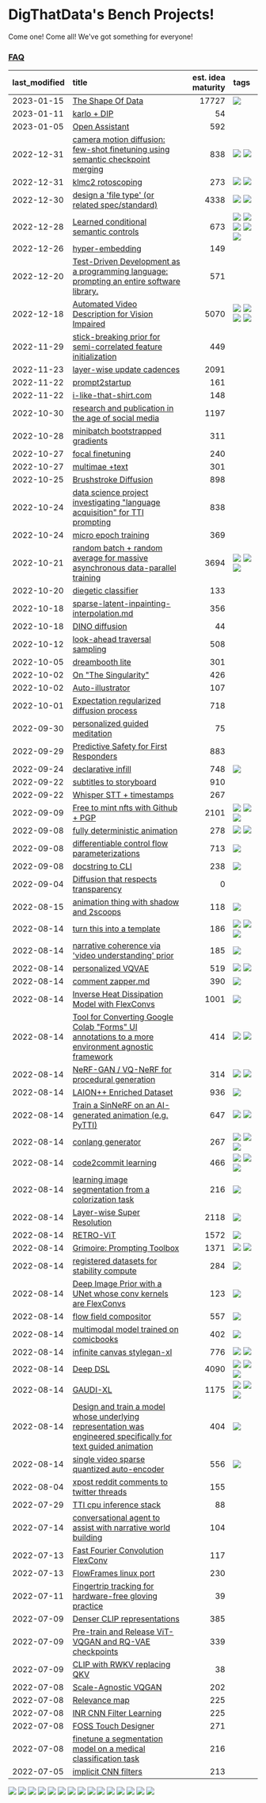 # DigThatData's Bench Projects!

Come one! Come all! We've got something for everyone!

### [FAQ](https://github.com/dmarx/bench-warmers/blob/main/FAQ.md)

|last_modified|title|est. idea maturity|tags
|:---|:---|---:|:---|
|2023-01-15|[The Shape Of Data](the_shape_of_data.md)|17727|![](https://img.shields.io/badge/tag-publication-473080)|
|2023-01-11|[karlo + DIP](karlo-dip.md)|54||
|2023-01-05|[Open Assistant](open-assistant.md)|592||
|2022-12-31|[camera motion diffusion: few-shot finetuning using semantic checkpoint merging](residual_checkpoint_finetune_for_motion_transfer.md)|838|![](https://img.shields.io/badge/tag-animation-7ca620) ![](https://img.shields.io/badge/tag-experimental-25a9f1)|
|2022-12-31|[klmc2 rotoscoping](klmc2_rotoscoping.md)|273|![](https://img.shields.io/badge/tag-animation-7ca620) ![](https://img.shields.io/badge/tag-tooling-72fcc)|
|2022-12-30|[design a 'file type' (or related spec/standard)](filetype-for-ai-art-and-animation.md)|4338|![](https://img.shields.io/badge/tag-animation-7ca620) ![](https://img.shields.io/badge/tag-tooling-72fcc)|
|2022-12-28|[Learned conditional semantic controls](learned-conditional-semantic-controls.md)|673|![](https://img.shields.io/badge/tag-animation-7ca620) ![](https://img.shields.io/badge/tag-colab-a168f4) ![](https://img.shields.io/badge/tag-experimental-25a9f1) ![](https://img.shields.io/badge/tag-prompting-33b5de) ![](https://img.shields.io/badge/tag-tooling-72fcc)|
|2022-12-26|[hyper-embedding](hyperembedding.md)|149||
|2022-12-20|[Test-Driven Development as a programming language: prompting an entire software library.](tdd_is_2_op.md)|571||
|2022-12-18|[Automated Video Description for Vision Impaired](automated-video-description.md)|5070|![](https://img.shields.io/badge/tag-accessibility-e2851f) ![](https://img.shields.io/badge/tag-dataset-0fcaa) ![](https://img.shields.io/badge/tag-foundation-84f8cf) ![](https://img.shields.io/badge/tag-publicgood-61717a)|
|2022-11-29|[stick-breaking prior for semi-correlated feature initialization](stickbreaking-init.md)|449||
|2022-11-23|[layer-wise update cadences](layer-wise-update-cadences.md)|2091||
|2022-11-22|[prompt2startup](prompt2startup.md)|161||
|2022-11-22|[i-like-that-shirt.com](ilikethatshirt.com.md)|148||
|2022-10-30|[research and publication in the age of social media](research-and-social.md)|1197||
|2022-10-28|[minibatch bootstrapped gradients](minibatch-bootstrapped-gradients.md)|311||
|2022-10-27|[focal finetuning](focal_finetuning.md)|240||
|2022-10-27|[multimae +text](multimae_w_text.md)|301||
|2022-10-25|[Brushstroke Diffusion](brushstroke-diffusion.md)|898||
|2022-10-24|[data science project investigating "language acquisition" for TTI prompting](tti_language_aqcuisition.md)|838||
|2022-10-24|[micro epoch training](micro-epoch.md)|369||
|2022-10-21|[random batch + random average for massive asynchronous data-parallel training](async-evolutionary-ddp.md)|3694|![](https://img.shields.io/badge/tag-experimental-25a9f1) ![](https://img.shields.io/badge/tag-foundation-84f8cf) ![](https://img.shields.io/badge/tag-tooling-72fcc)|
|2022-10-20|[diegetic classifier](diegetic-classifier.md)|133||
|2022-10-18|[sparse-latent-inpainting-interpolation.md](sparse-latent-inpainting-interpolation.md)|356||
|2022-10-18|[DINO diffusion](DINO-diffusion.md)|44||
|2022-10-12|[look-ahead traversal sampling](look-ahead-traversal-sampling.md)|508||
|2022-10-05|[dreambooth lite](dreambooth-lite.md)|301||
|2022-10-02|[On "The Singularity"](alternative-perspective-on-the-singularity.md)|426||
|2022-10-02|[Auto-illustrator](auto-illustrator.md)|107||
|2022-10-01|[Expectation regularized diffusion process](expectation-regularized-diffusion.md)|718||
|2022-09-30|[personalized guided meditation](personalized-guided-meditation.md)|75||
|2022-09-29|[Predictive Safety for First Responders](safety-officer.md)|883||
|2022-09-24|[declarative infill](declarative-infill.md)|748|![](https://img.shields.io/badge/tag-experimental-25a9f1)|
|2022-09-22|[subtitles to storyboard](subtitles-to-storyboard.md)|910||
|2022-09-22|[Whisper STT + timestamps](whisper-stt-plus-timestamps.md)|267||
|2022-09-09|[Free to mint nfts with Github + PGP](free-to-mint-nfts_git_plus_pgp.md)|2101|![](https://img.shields.io/badge/tag-publicgood-61717a) ![](https://img.shields.io/badge/tag-tooling-72fcc) ![](https://img.shields.io/badge/tag-wip-48e52e)|
|2022-09-08|[fully deterministic animation](fully-deterministic-animation.md)|278|![](https://img.shields.io/badge/tag-animation-7ca620) ![](https://img.shields.io/badge/tag-experimental-25a9f1)|
|2022-09-08|[differentiable control flow parameterizations](differentiable-control-flow-parameterizations.md)|713|![](https://img.shields.io/badge/tag-experimental-25a9f1)|
|2022-09-08|[docstring to CLI](docstring-to-cli.md)|238|![](https://img.shields.io/badge/tag-tooling-72fcc)|
|2022-09-04|[Diffusion that respects transparency](diffusion-that-respects-transparency.md)|0||
|2022-08-15|[animation thing with shadow and 2scoops](shadow-and2scoops-animation-thing.md)|118|![](https://img.shields.io/badge/tag-animation-7ca620)|
|2022-08-14|[turn this into a template](benchwarmers-template.md)|186|![](https://img.shields.io/badge/tag-meta-c5d714) ![](https://img.shields.io/badge/tag-tooling-72fcc) ![](https://img.shields.io/badge/tag-wip-48e52e)|
|2022-08-14|[narrative coherence via 'video understanding' prior](narrative_coherence_via_video_understanding_prior.md)|185|![](https://img.shields.io/badge/tag-animation-7ca620)|
|2022-08-14|[personalized VQVAE](personalized-vqvae.md)|519|![](https://img.shields.io/badge/tag-experimental-25a9f1) ![](https://img.shields.io/badge/tag-tooling-72fcc)|
|2022-08-14|[comment zapper.md](comment-zapper.md)|390|![](https://img.shields.io/badge/tag-tooling-72fcc)|
|2022-08-14|[Inverse Heat Dissipation Model with FlexConvs](IHDM_with_FlexConvs.md)|1001|![](https://img.shields.io/badge/tag-experimental-25a9f1)|
|2022-08-14|[Tool for Converting Google Colab "Forms" UI annotations to a more environment agnostic framework](colab-ui-converter.md)|414|![](https://img.shields.io/badge/tag-colab-a168f4) ![](https://img.shields.io/badge/tag-tooling-72fcc)|
|2022-08-14|[NeRF-GAN / VQ-NeRF for procedural generation](nerf-gan.md)|314|![](https://img.shields.io/badge/tag-animation-7ca620) ![](https://img.shields.io/badge/tag-nerf-6f4790)|
|2022-08-14|[LAION++ Enriched Dataset](laion-plus-plus.md)|936|![](https://img.shields.io/badge/tag-dataset-0fcaa)|
|2022-08-14|[Train a SinNeRF on an AI-generated animation (e.g. PyTTI)](train_a_SinNeRF_on_a_pytti_animation.md)|647|![](https://img.shields.io/badge/tag-animation-7ca620) ![](https://img.shields.io/badge/tag-nerf-6f4790)|
|2022-08-14|[conlang generator](conlang_lm.md)|267|![](https://img.shields.io/badge/tag-carp-9bf4b7) ![](https://img.shields.io/badge/tag-dataset-0fcaa) ![](https://img.shields.io/badge/tag-experimental-25a9f1)|
|2022-08-14|[code2commit learning](code2commit-learning.md)|466|![](https://img.shields.io/badge/tag-carp-9bf4b7) ![](https://img.shields.io/badge/tag-experimental-25a9f1) ![](https://img.shields.io/badge/tag-foundation-84f8cf)|
|2022-08-14|[learning image segmentation from a colorization task](learning_image_segmentation_from_a_colorization_task.md)|216|![](https://img.shields.io/badge/tag-experimental-25a9f1)|
|2022-08-14|[Layer-wise Super Resolution](layerwise-and-objectwise-inpainting-and-super-resolution.md)|2118|![](https://img.shields.io/badge/tag-experimental-25a9f1)|
|2022-08-14|[RETRO-ViT](RETRO-ViT.md)|1572|![](https://img.shields.io/badge/tag-experimental-25a9f1)|
|2022-08-14|[Grimoire: Prompting Toolbox](grimoire.md)|1371|![](https://img.shields.io/badge/tag-prompting-33b5de) ![](https://img.shields.io/badge/tag-tooling-72fcc)|
|2022-08-14|[registered datasets for stability compute](registered-datasets-for-sstability-compute.md)|284|![](https://img.shields.io/badge/tag-stability-4b9e32)|
|2022-08-14|[Deep Image Prior with a UNet whose conv kernels are FlexConvs](FlexConv_DIP.md)|123|![](https://img.shields.io/badge/tag-experimental-25a9f1)|
|2022-08-14|[flow field compositor](flow-field-compositor.md)|557|![](https://img.shields.io/badge/tag-tooling-72fcc)|
|2022-08-14|[multimodal model trained on comicbooks](multimodal-model-trained-on-comicbooks.md)|402|![](https://img.shields.io/badge/tag-foundation-84f8cf)|
|2022-08-14|[infinite canvas stylegan-xl](infinite-canvas-stylegan-xl.md)|776|![](https://img.shields.io/badge/tag-animation-7ca620) ![](https://img.shields.io/badge/tag-experimental-25a9f1)|
|2022-08-14|[Deep DSL](multistage-unsupervised-deep-DSL-learning-from-prompts-data.md)|4090|![](https://img.shields.io/badge/tag-experimental-25a9f1) ![](https://img.shields.io/badge/tag-prompting-33b5de) ![](https://img.shields.io/badge/tag-tooling-72fcc)|
|2022-08-14|[GAUDI-XL](gaudi-xl.md)|1175|![](https://img.shields.io/badge/tag-animation-7ca620) ![](https://img.shields.io/badge/tag-experimental-25a9f1) ![](https://img.shields.io/badge/tag-foundation-84f8cf)|
|2022-08-14|[Design and train a model whose underlying representation was engineered specifically for text guided animation](image-model-designed-for-clip-guided-animation.md)|404|![](https://img.shields.io/badge/tag-animation-7ca620)|
|2022-08-14|[single video sparse quantized auto-encoder](single_video_sparse_quantized_auto-encoder.md)|556|![](https://img.shields.io/badge/tag-animation-7ca620)|
|2022-08-04|[xpost reddit comments to twitter threads](reddit2twitter.md)|155||
|2022-07-29|[TTI cpu inference stack](TTI-cpu-inference-stack.md)|88||
|2022-07-14|[conversational agent to assist with narrative world building](world-building-agent.md)|104||
|2022-07-13|[Fast Fourier Convolution FlexConv](FFC-Flexconv.md)|117||
|2022-07-13|[FlowFrames linux port](flowframes-linux-port.md)|230||
|2022-07-11|[Fingertrip tracking for hardware-free gloving practice](fingertrip_tracking_for_hardware_free_gloveing_practice.md)|39||
|2022-07-09|[Denser CLIP representations](denser-CLIP.md)|385||
|2022-07-09|[Pre-train and Release ViT-VQGAN and RQ-VAE checkpoints](pretrained_vit-vqgan_checkpoints.md)|339||
|2022-07-09|[CLIP with RWKV replacing QKV](RWKV-CLIP.md)|38||
|2022-07-08|[Scale-Agnostic VQGAN](scale-agnostic_VQGAN.md)|202||
|2022-07-08|[Relevance map](Relevance_map.md)|225||
|2022-07-08|[INR CNN Filter Learning](INR_CNN_filter_learning.md)|225||
|2022-07-08|[FOSS Touch Designer](FOSS_touch_designer.md)|271||
|2022-07-08|[finetune a segmentation model on a medical classification task](finetune_a_segmentation_model_on_a_medical_classification_task.md)|216||
|2022-07-05|[implicit CNN filters](implicit-cnn-filters.md)|213||

![](https://img.shields.io/badge/tag-meta-c5d714) ![](https://img.shields.io/badge/tag-foundation-84f8cf) ![](https://img.shields.io/badge/tag-carp-9bf4b7) ![](https://img.shields.io/badge/tag-nerf-6f4790) ![](https://img.shields.io/badge/tag-publication-473080) ![](https://img.shields.io/badge/tag-stability-4b9e32) ![](https://img.shields.io/badge/tag-experimental-25a9f1) ![](https://img.shields.io/badge/tag-prompting-33b5de) ![](https://img.shields.io/badge/tag-colab-a168f4) ![](https://img.shields.io/badge/tag-accessibility-e2851f) ![](https://img.shields.io/badge/tag-tooling-72fcc) ![](https://img.shields.io/badge/tag-dataset-0fcaa) ![](https://img.shields.io/badge/tag-animation-7ca620) ![](https://img.shields.io/badge/tag-publicgood-61717a) ![](https://img.shields.io/badge/tag-wip-48e52e)
